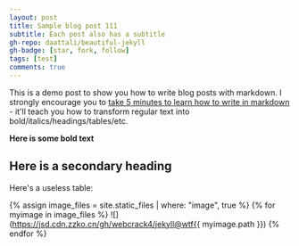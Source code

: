 ```yaml
---
layout: post
title: Sample blog post 111
subtitle: Each post also has a subtitle
gh-repo: daattali/beautiful-jekyll
gh-badge: [star, fork, follow]
tags: [test]
comments: true
---
```


This is a demo post to show you how to write blog posts with markdown.  I strongly encourage you to [take 5 minutes to learn how to write in markdown](https://markdowntutorial.com/) - it'll teach you how to transform regular text into bold/italics/headings/tables/etc.

**Here is some bold text**

## Here is a secondary heading

Here's a useless table:

{% assign image_files = site.static_files | where: "image", true %}
{% for myimage in image_files %}
  ![](https://jsd.cdn.zzko.cn/gh/webcrack4/jekyll@wtf{{ myimage.path }})
{% endfor %}